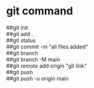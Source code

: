# git command


##git init <br/>
##git add .<br/>
##git status<br/>
##git commit -m "all files added"<br/>
##git branch<br/>
##git branch -M main<br/>
##git remote add origin "git link"<br/>
##git push<br/>
##git push -u origin main
